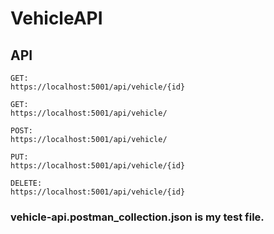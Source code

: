 # VehicleAPI

## API

```
GET:
https://localhost:5001/api/vehicle/{id}
```

```
GET:
https://localhost:5001/api/vehicle/
```

```
POST:
https://localhost:5001/api/vehicle/
```

```
PUT:
https://localhost:5001/api/vehicle/{id}
```

```
DELETE:
https://localhost:5001/api/vehicle/{id}
```

### vehicle-api.postman_collection.json is my test file.
